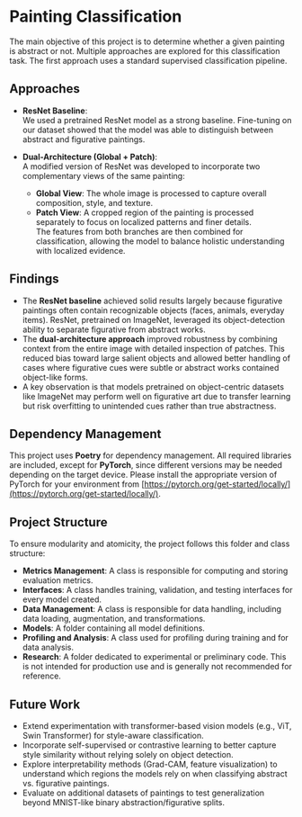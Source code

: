 # Painting Classification

The main objective of this project is to determine whether a given painting is abstract or not. Multiple approaches are explored for this classification task. The first approach uses a standard supervised classification pipeline.


## Approaches

- **ResNet Baseline**:  
  We used a pretrained ResNet model as a strong baseline. Fine-tuning on our dataset showed that the model was able to distinguish between abstract and figurative paintings.

- **Dual-Architecture (Global + Patch)**:  
  A modified version of ResNet was developed to incorporate two complementary views of the same painting:  
  - **Global View**: The whole image is processed to capture overall composition, style, and texture.  
  - **Patch View**: A cropped region of the painting is processed separately to focus on localized patterns and finer details.  
  The features from both branches are then combined for classification, allowing the model to balance holistic understanding with localized evidence.


## Findings

- The **ResNet baseline** achieved solid results largely because figurative paintings often contain recognizable objects (faces, animals, everyday items). ResNet, pretrained on ImageNet, leveraged its object-detection ability to separate figurative from abstract works.  
- The **dual-architecture approach** improved robustness by combining context from the entire image with detailed inspection of patches. This reduced bias toward large salient objects and allowed better handling of cases where figurative cues were subtle or abstract works contained object-like forms.  
- A key observation is that models pretrained on object-centric datasets like ImageNet may perform well on figurative art due to transfer learning but risk overfitting to unintended cues rather than true abstractness.


## Dependency Management

This project uses **Poetry** for dependency management. All required libraries are included, except for **PyTorch**, since different versions may be needed depending on the target device. Please install the appropriate version of PyTorch for your environment from [https://pytorch.org/get-started/locally/](https://pytorch.org/get-started/locally/).


## Project Structure

To ensure modularity and atomicity, the project follows this folder and class structure:

- **Metrics Management**: A class is responsible for computing and storing evaluation metrics.
- **Interfaces**: A class handles training, validation, and testing interfaces for every model created.
- **Data Management**: A class is responsible for data handling, including data loading, augmentation, and transformations.
- **Models**: A folder containing all model definitions.
- **Profiling and Analysis**: A class used for profiling during training and for data analysis.
- **Research**: A folder dedicated to experimental or preliminary code. This is not intended for production use and is generally not recommended for reference.


## Future Work

- Extend experimentation with transformer-based vision models (e.g., ViT, Swin Transformer) for style-aware classification.  
- Incorporate self-supervised or contrastive learning to better capture style similarity without relying solely on object detection.  
- Explore interpretability methods (Grad-CAM, feature visualization) to understand which regions the models rely on when classifying abstract vs. figurative paintings.  
- Evaluate on additional datasets of paintings to test generalization beyond MNIST-like binary abstraction/figurative splits.  



